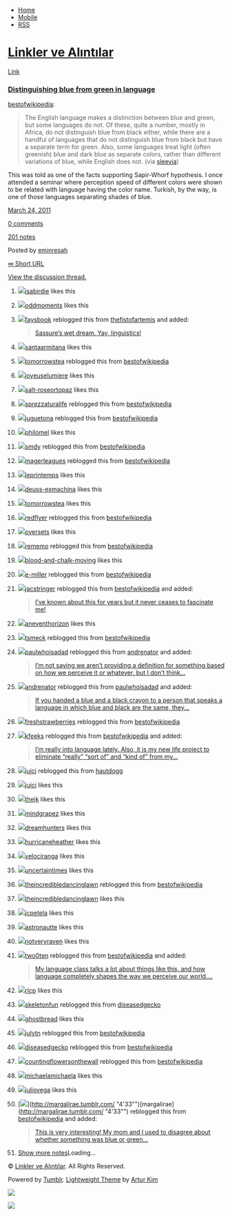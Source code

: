 -   [Home](/)
-   [Mobile](/mobile)
-   [RSS](http://eminresah.tumblr.com/rss)

[Linkler ve Alıntılar](/)
=========================

[Link](http://eminresah.tumblr.com/post/4070136243/distinguishing-blue-from-green-in-language)

### [Distinguishing blue from green in language](http://en.wikipedia.org/wiki/Distinguishing_blue_from_green_in_language)

[bestofwikipedia](http://bestofwikipedia.tumblr.com/post/4067119480):

> The English language makes a distinction between blue and green, but
> some languages do not. Of these, quite a number, mostly in Africa, do
> not distinguish blue from black either, while there are a handful of
> languages that do not distinguish blue from black but have a separate
> term for green. Also, some languages treat light (often greenish) blue
> and dark blue as separate colors, rather than different variations of
> blue, while English does not. (via
> [sleevia](http://sleevia.tumblr.com/))

This was told as one of the facts supporting Sapir-Whorf hypothesis. I
once attended a seminar where perception speed of different colors were
shown to be related with language having the color name. Turkish, by the
way, is one of those languages separating shades of blue.

[March 24,
2011](http://eminresah.tumblr.com/post/4070136243/distinguishing-blue-from-green-in-language)

[0
comments](http://eminresah.tumblr.com/post/4070136243/distinguishing-blue-from-green-in-language#disqus_thread)

[201
notes](http://eminresah.tumblr.com/post/4070136243/distinguishing-blue-from-green-in-language#notes)

Posted by [eminresah](http://eminresah.tumblr.com/)

[∞ Short URL](http://tmblr.co/ZWS1Oy3ocLcp)

[View the discussion thread.](http://erblog.disqus.com/?url=ref)

1.  [![](http://assets.tumblr.com/images/default_avatar_16.png)](http://isabirdie.tumblr.com/ "interlude ")[isabirdie](http://isabirdie.tumblr.com/ "interlude")
    likes this
2.  [![](http://33.media.tumblr.com/avatar_3a672d3c5a3e_16.png)](http://oddmoments.tumblr.com/ "Odd Moments Collide ")[oddmoments](http://oddmoments.tumblr.com/ "Odd Moments Collide")
    likes this
3.  [![](http://38.media.tumblr.com/avatar_f5b553da9d2c_16.png)](http://faysbook.tumblr.com/ "F Is For...")[faysbook](http://faysbook.tumblr.com/ "F Is For...")
    reblogged this from
    [thefistofartemis](http://thefistofartemis.tumblr.com/ "The Fist of Artemis")
    and added:

    > [Sassure’s wet dream. Yay,
    > linguistics!](http://faysbook.tumblr.com/post/4502853212 "View post")

4.  [![](http://33.media.tumblr.com/avatar_50b5656d813c_16.png)](http://santaarmitana.tumblr.com/ "all myth and bullshit ")[santaarmitana](http://santaarmitana.tumblr.com/ "all myth and bullshit")
    likes this
5.  [![](http://38.media.tumblr.com/avatar_b67205254274_16.png)](http://tomorrowstea.tumblr.com/ "Tomorrow's Tea")[tomorrowstea](http://tomorrowstea.tumblr.com/ "Tomorrow's Tea")
    reblogged this from
    [bestofwikipedia](http://bestofwikipedia.tumblr.com/ "Best of Wikipedia")
6.  [![](http://38.media.tumblr.com/avatar_82b95744e6d5_16.png)](http://joyeuselumiere.tumblr.com/ "Joyeuse Lumiere ")[joyeuselumiere](http://joyeuselumiere.tumblr.com/ "Joyeuse Lumiere")
    likes this
7.  [![](http://38.media.tumblr.com/avatar_24206e9d18e7_16.png)](http://salt-roseortopaz.tumblr.com/ "☽ ♊ ☾ ")[salt-roseortopaz](http://salt-roseortopaz.tumblr.com/ "☽ ♊ ☾")
    likes this
8.  [![](http://33.media.tumblr.com/avatar_3083fe1b645d_16.png)](http://sprezzaturalife.tumblr.com/ "Sprezzatura")[sprezzaturalife](http://sprezzaturalife.tumblr.com/ "Sprezzatura")
    reblogged this from
    [bestofwikipedia](http://bestofwikipedia.tumblr.com/ "Best of Wikipedia")
9.  [![](http://38.media.tumblr.com/avatar_c9059a7082dd_16.png)](http://juguetona.tumblr.com/ "Ugly Laughter")[juguetona](http://juguetona.tumblr.com/ "Ugly Laughter")
    reblogged this from
    [bestofwikipedia](http://bestofwikipedia.tumblr.com/ "Best of Wikipedia")
10. [![](http://33.media.tumblr.com/avatar_9926450204c5_16.png)](http://philomel.tumblr.com/ "both velvet and tempest ")[philomel](http://philomel.tumblr.com/ "both velvet and tempest")
    likes this
11. [![](http://33.media.tumblr.com/avatar_ec0ee92fbe11_16.png)](http://smdy.tumblr.com/ "smdy")[smdy](http://smdy.tumblr.com/ "smdy")
    reblogged this from
    [bestofwikipedia](http://bestofwikipedia.tumblr.com/ "Best of Wikipedia")
12. [![](http://38.media.tumblr.com/avatar_2ada0ab6d995_16.png)](http://mager.co/ "mager.co")[magerleagues](http://mager.co/ "mager.co")
    reblogged this from
    [bestofwikipedia](http://bestofwikipedia.tumblr.com/ "Best of Wikipedia")
13. [![](http://38.media.tumblr.com/avatar_83a5bd4b3408_16.png)](http://leprintemps.tumblr.com/ "le printemps ")[leprintemps](http://leprintemps.tumblr.com/ "le printemps")
    likes this
14. [![](http://38.media.tumblr.com/avatar_eb3fc99260a8_16.png)](http://deuss-exmachina.tumblr.com/ "i imagine a world where [we] thrive. ")[deuss-exmachina](http://deuss-exmachina.tumblr.com/ "i imagine a world where [we] thrive.")
    likes this
15. [![](http://38.media.tumblr.com/avatar_b67205254274_16.png)](http://tomorrowstea.tumblr.com/ "Tomorrow's Tea ")[tomorrowstea](http://tomorrowstea.tumblr.com/ "Tomorrow's Tea")
    likes this
16. [![](http://31.media.tumblr.com/avatar_18b0e5926d8c_16.png)](http://redflyer.tumblr.com/ "Discoveries of the Red Flyer")[redflyer](http://redflyer.tumblr.com/ "Discoveries of the Red Flyer")
    reblogged this from
    [bestofwikipedia](http://bestofwikipedia.tumblr.com/ "Best of Wikipedia")
17. [![](http://38.media.tumblr.com/avatar_a5fe98799fe4_16.png)](http://oversets.tumblr.com/ "Oversets ")[oversets](http://oversets.tumblr.com/ "Oversets")
    likes this
18. [![](http://33.media.tumblr.com/avatar_30911aca3a6b_16.png)](http://rememo.tumblr.com/ "music of the spheres")[rememo](http://rememo.tumblr.com/ "music of the spheres")
    reblogged this from
    [bestofwikipedia](http://bestofwikipedia.tumblr.com/ "Best of Wikipedia")
19. [![](http://38.media.tumblr.com/avatar_ca19042fe4b0_16.png)](http://blood-and-chalk-moving.tumblr.com/ "like a saint's vision of beatitude ")[blood-and-chalk-moving](http://blood-and-chalk-moving.tumblr.com/ "like a saint's vision of beatitude")
    likes this
20. [![](http://38.media.tumblr.com/avatar_fba6c75f5642_16.png)](http://e-miller.tumblr.com/ "E-money")[e-miller](http://e-miller.tumblr.com/ "E-money")
    reblogged this from
    [bestofwikipedia](http://bestofwikipedia.tumblr.com/ "Best of Wikipedia")
21. [![](http://38.media.tumblr.com/avatar_c5b3027bd5e5_16.png)](http://jacstringer.tumblr.com/ "JAC Stringer")[jacstringer](http://jacstringer.tumblr.com/ "JAC Stringer")
    reblogged this from
    [bestofwikipedia](http://bestofwikipedia.tumblr.com/ "Best of Wikipedia")
    and added:

    > [I’ve known about this for years but it never ceases to fascinate
    > me!](http://jacstringer.tumblr.com/post/4106654504 "View post")

22. [![](http://33.media.tumblr.com/avatar_fe28b0d19b27_16.png)](http://aneventhorizon.tumblr.com/ "The First Side ")[aneventhorizon](http://aneventhorizon.tumblr.com/ "The First Side")
    likes this
23. [![](http://33.media.tumblr.com/avatar_9ea666f3070a_16.png)](http://tsmeck.tumblr.com/ "Get Merk'd")[tsmeck](http://tsmeck.tumblr.com/ "Get Merk'd")
    reblogged this from
    [bestofwikipedia](http://bestofwikipedia.tumblr.com/ "Best of Wikipedia")
24. [![](http://31.media.tumblr.com/avatar_bc2a87f8dd73_16.png)](http://paulwhoisadad.tumblr.com/ "Paul!")[paulwhoisadad](http://paulwhoisadad.tumblr.com/ "Paul!")
    reblogged this from
    [andrenator](http://andrenator.tumblr.com/ "The Sword of Heroes")
    and added:

    > [I’m not saying we aren’t providing a definition for something
    > based on how we perceive it or whatever, but I don’t
    > think...](http://paulwhoisadad.tumblr.com/post/4093109904 "View post")

25. [![](http://38.media.tumblr.com/avatar_d75c308bfc2f_16.png)](http://andrenator.tumblr.com/ "The Sword of Heroes")[andrenator](http://andrenator.tumblr.com/ "The Sword of Heroes")
    reblogged this from
    [paulwhoisadad](http://paulwhoisadad.tumblr.com/ "Paul!") and added:

    > [If you handed a blue and a black crayon to a person that speaks a
    > language in which blue and black are the same,
    > they...](http://andrenator.tumblr.com/post/4091815815 "View post")

26. [![](http://33.media.tumblr.com/avatar_eea22cfbc029_16.png)](http://freshstrawberries.tumblr.com/)[freshstrawberries](http://freshstrawberries.tumblr.com/)
    reblogged this from
    [bestofwikipedia](http://bestofwikipedia.tumblr.com/ "Best of Wikipedia")
27. [![](http://33.media.tumblr.com/avatar_694906cbc062_16.png)](http://kfeeks.tumblr.com/ "just a place")[kfeeks](http://kfeeks.tumblr.com/ "just a place")
    reblogged this from
    [bestofwikipedia](http://bestofwikipedia.tumblr.com/ "Best of Wikipedia")
    and added:

    > [I’m really into language lately. Also, it is my new life project
    > to eliminate “really” “sort of” and “kind of” from
    > my...](http://kfeeks.tumblr.com/post/4088642285 "View post")

28. [![](http://38.media.tumblr.com/avatar_dc09bb8d8396_16.png)](http://juici.tumblr.com/ "Cherp")[juici](http://juici.tumblr.com/ "Cherp")
    reblogged this from
    [hautdogg](http://hautdogg.tumblr.com/ "i want you to scream for me")
29. [![](http://38.media.tumblr.com/avatar_dc09bb8d8396_16.png)](http://juici.tumblr.com/ "Cherp ")[juici](http://juici.tumblr.com/ "Cherp")
    likes this
30. [![](http://31.media.tumblr.com/avatar_598de522ff0a_16.png)](http://thejk.tumblr.com/ "Johnathan Kochis ")[thejk](http://thejk.tumblr.com/ "Johnathan Kochis")
    likes this
31. [![](http://33.media.tumblr.com/avatar_5c2e1aff9fcc_16.png)](http://mindgrapez.tumblr.com/ "mind grapes ")[mindgrapez](http://mindgrapez.tumblr.com/ "mind grapes")
    likes this
32. [![](http://38.media.tumblr.com/avatar_dcf254c52fe7_16.png)](http://dreamhunters.tumblr.com/ " ")[dreamhunters](http://dreamhunters.tumblr.com/)
    likes this
33. [![](http://38.media.tumblr.com/avatar_dcdf786fc77c_16.png)](http://hurricaneheather.tumblr.com/ "on procrastination ")[hurricaneheather](http://hurricaneheather.tumblr.com/ "on procrastination")
    likes this
34. [![](http://33.media.tumblr.com/avatar_fb13388483ad_16.png)](http://velociranga.tumblr.com/ "...or something like that ")[velociranga](http://velociranga.tumblr.com/ "...or something like that")
    likes this
35. [![](http://38.media.tumblr.com/avatar_8282428ea097_16.png)](http://uncertaintimes.tumblr.com/ "Uncertain Times ")[uncertaintimes](http://uncertaintimes.tumblr.com/ "Uncertain Times")
    likes this
36. [![](http://38.media.tumblr.com/avatar_16e05cb17532_16.png)](http://theincredibledancinglawn.tumblr.com/ "Lawn Head Boy")[theincredibledancinglawn](http://theincredibledancinglawn.tumblr.com/ "Lawn Head Boy")
    reblogged this from
    [bestofwikipedia](http://bestofwikipedia.tumblr.com/ "Best of Wikipedia")
37. [![](http://38.media.tumblr.com/avatar_16e05cb17532_16.png)](http://theincredibledancinglawn.tumblr.com/ "Lawn Head Boy ")[theincredibledancinglawn](http://theincredibledancinglawn.tumblr.com/ "Lawn Head Boy")
    likes this
38. [![](http://31.media.tumblr.com/avatar_f1936f5e8491_16.png)](http://jcpetela.tumblr.com/ "Ex Post Flux ")[jcpetela](http://jcpetela.tumblr.com/ "Ex Post Flux")
    likes this
39. [![](http://38.media.tumblr.com/avatar_3e436f938faf_16.png)](http://astronautte.tumblr.com/ "★ ")[astronautte](http://astronautte.tumblr.com/ "★")
    likes this
40. [![](http://33.media.tumblr.com/avatar_def379a5b8d8_16.png)](http://notveryraven.tumblr.com/ "I HAVE A THINKING PROBLEM ")[notveryraven](http://notveryraven.tumblr.com/ "I HAVE A THINKING PROBLEM")
    likes this
41. [![](http://33.media.tumblr.com/avatar_907bfd153704_16.png)](http://two0ten.tumblr.com/ "2010")[two0ten](http://two0ten.tumblr.com/ "2010")
    reblogged this from
    [bestofwikipedia](http://bestofwikipedia.tumblr.com/ "Best of Wikipedia")
    and added:

    > [My language class talks a lot about things like this, and how
    > language completely shapes the way we perceive our
    > world....](http://two0ten.tumblr.com/post/4079558686 "View post")

42. [![](http://33.media.tumblr.com/avatar_0f2774b1a046_16.png)](http://ricp.tumblr.com/ "R.I.C.P. ")[ricp](http://ricp.tumblr.com/ "R.I.C.P.")
    likes this
43. [![](http://33.media.tumblr.com/avatar_3eb6bdb80f96_16.png)](http://skeletonfun.tumblr.com/ "A Digital Display of One Man's Midlife Crisis")[skeletonfun](http://skeletonfun.tumblr.com/ "A Digital Display of One Man's Midlife Crisis")
    reblogged this from
    [diseasedgecko](http://diseasedgecko.tumblr.com/ "We must be careful about what we pretend to be.")
44. [![](http://33.media.tumblr.com/avatar_f53880cfb20d_16.png)](http://ghostbread.tumblr.com/ "howling relentless, gathering strength ")[ghostbread](http://ghostbread.tumblr.com/ "howling relentless, gathering strength")
    likes this
45. [![](http://31.media.tumblr.com/avatar_bc1e6bfd6c27_16.png)](http://julytn.tumblr.com/ "Thought of the Moment")[julytn](http://julytn.tumblr.com/ "Thought of the Moment")
    reblogged this from
    [bestofwikipedia](http://bestofwikipedia.tumblr.com/ "Best of Wikipedia")
46. [![](http://33.media.tumblr.com/avatar_9fbe09702ace_16.png)](http://diseasedgecko.tumblr.com/ "We must be careful about what we pretend to be.")[diseasedgecko](http://diseasedgecko.tumblr.com/ "We must be careful about what we pretend to be.")
    reblogged this from
    [bestofwikipedia](http://bestofwikipedia.tumblr.com/ "Best of Wikipedia")
47. [![](http://38.media.tumblr.com/avatar_0de6bec6ab9a_16.png)](http://countingflowersonthewall.tumblr.com/ "This Space Intentionally Left Blank")[countingflowersonthewall](http://countingflowersonthewall.tumblr.com/ "This Space Intentionally Left Blank")
    reblogged this from
    [bestofwikipedia](http://bestofwikipedia.tumblr.com/ "Best of Wikipedia")
48. [![](http://33.media.tumblr.com/avatar_2d46cc29b781_16.png)](http://michaelamyhre.com/ "Michaela ")[michaelamichaela](http://michaelamyhre.com/ "Michaela")
    likes this
49. [![](http://38.media.tumblr.com/avatar_2179a7a4d152_16.png)](http://juliovega.tumblr.com/ "Poor Reviewed ")[juliovega](http://juliovega.tumblr.com/ "Poor Reviewed")
    likes this
50. [![](http://38.media.tumblr.com/avatar_efe738d3e814_16.png)](http://margalirae.tumblr.com/ "4'33"")[margalirae](http://margalirae.tumblr.com/ "4'33"")
    reblogged this from
    [bestofwikipedia](http://bestofwikipedia.tumblr.com/ "Best of Wikipedia")
    and added:

    > [This is very interesting! My mom and I used to disagree about
    > whether something was blue or
    > green…](http://margalirae.tumblr.com/post/4077210641 "View post")

51. [Show more notes](#)Loading...

© [Linkler ve Alıntılar](/). All Rights Reserved.

Powered by [Tumblr](http://tumblr.com). [Lightweight
Theme](http://www.tumblr.com/theme/10820) by [Artur
Kim](http://arturkim.com)

![](https://px.srvcs.tumblr.com/impixu?T=1434918888&J=eyJ0eXBlIjoidXJsIiwidXJsIjoiaHR0cDpcL1wvZW1pbnJlc2FoLnR1bWJsci5jb21cL3Bvc3RcLzQwNzAxMzYyNDNcL2Rpc3Rpbmd1aXNoaW5nLWJsdWUtZnJvbS1ncmVlbi1pbi1sYW5ndWFnZSIsInJlcXR5cGUiOjAsInJvdXRlIjoiXC9wb3N0XC86aWRcLzpzdW1tYXJ5Iiwibm9zY3JpcHQiOjF9&U=GKIFGCHGEL&K=21082aefcfce03a243651ffaa8a39d996adf0fb16e8c1e1489fabba3111b78a8&R=)

![](https://px.srvcs.tumblr.com/impixu?T=1434918888&J=eyJ0eXBlIjoicG9zdCIsInVybCI6Imh0dHA6XC9cL2VtaW5yZXNhaC50dW1ibHIuY29tXC9wb3N0XC80MDcwMTM2MjQzXC9kaXN0aW5ndWlzaGluZy1ibHVlLWZyb20tZ3JlZW4taW4tbGFuZ3VhZ2UiLCJyZXF0eXBlIjowLCJyb3V0ZSI6IlwvcG9zdFwvOmlkXC86c3VtbWFyeSIsInBvc3RzIjpbeyJyb290X2Jsb2dpZCI6IjExMDIxODAiLCJyb290X3Bvc3RpZCI6IjQwNjcxMTk0ODAiLCJwb3N0aWQiOiI0MDcwMTM2MjQzIiwiYmxvZ2lkIjoiMzY0ODAyOCIsInNvdXJjZSI6MzN9XSwibm9zY3JpcHQiOjF9&U=EDCEFLMKNE&K=7a7132e26c93fe344174e5904a0341b5e1eec626fd96f2daebf88dc4e7eaf964&R=)

